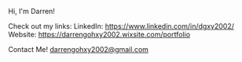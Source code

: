 Hi, I'm Darren!

Check out my links:
LinkedIn: https://www.linkedin.com/in/dgxy2002/
Website: https://darrengohxy2002.wixsite.com/portfolio

Contact Me!
darrengohxy2002@gmail.com

